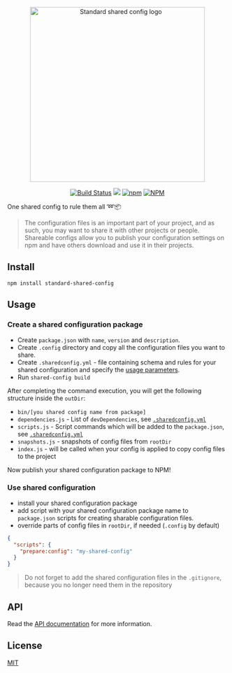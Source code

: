 <p align="center"><img width="400" src="https://cdn.jsdelivr.net/gh/keindev/standard-shared-config/media/logo.svg" alt="Standard shared config logo"></p>

<p align="center">
    <a href="https://github.com/keindev/standard-shared-config/actions"><img src="https://github.com/keindev/standard-shared-config/actions/workflows/build.yml/badge.svg" alt="Build Status"></a>
    <a href="https://codecov.io/gh/keindev/standard-shared-config"><img src="https://codecov.io/gh/keindev/standard-shared-config/branch/master/graph/badge.svg" /></a>
    <a href="https://www.npmjs.com/package/standard-shared-config"><img alt="npm" src="https://img.shields.io/npm/v/standard-shared-config.svg"></a>
    <a href="https://www.npmjs.com/package/standard-shared-config"><img alt="NPM" src="https://img.shields.io/npm/l/standard-shared-config.svg"></a>
</p>

One shared config to rule them all :loop::package:

> The configuration files is an important part of your project, and as such, you may want to share it with other projects or people. Shareable configs allow you to publish your configuration settings on npm and have others download and use it in their projects.

## Install

```console
npm install standard-shared-config
```

## Usage

### Create a shared configuration package

- Create `package.json` with `name`, `version` and `description`.
- Create `.config` directory and copy all the configuration files you want to share.
- Create `.sharedconfig.yml` - file containing schema and rules for your shared configuration and specify the [usage parameters](https://github.com/keindev/standard-shared-config/blob/master/docs/config.md).
- Run `shared-config build`

After completing the command execution, you will get the following structure inside the `outDir`:

- `bin/[you shared config name from package]`
- `dependencies.js` - List of `devDependencies`, see [`.sharedconfig.yml`](https://github.com/keindev/standard-shared-config/blob/master/docs/config.md)
- `scripts.js` - Script commands which will be added to the `package.json`, see [`.sharedconfig.yml`](https://github.com/keindev/standard-shared-config/blob/master/docs/config.md)
- `snapshots.js` - snapshots of config files from `rootDir`
- `index.js` - will be called when your config is applied to copy config files to the project

Now publish your shared configuration package to NPM!

### Use shared configuration

- install your shared configuration package
- add script with your shared configuration package name to `package.json` scripts for creating sharable configuration files.
- override parts of config files in `rootDir`, if needed (`.config` by default)

```json
{
  "scripts": {
    "prepare:config": "my-shared-config"
  }
}
```

> Do not forget to add the shared configuration files in the `.gitignore`, because you no longer need them in the repository

## API

Read the [API documentation](https://github.com/keindev/standard-shared-config/blob/master/docs/api/index.md) for more information.

## License

[MIT](LICENSE)
